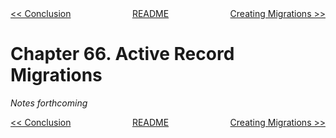 <div>
<div style='float: left'><a href='ch65-conclusion.md'>&lt;&lt; Conclusion</a></div>
<div style='float: right'><a href='ch67-creating-migrations.md'>Creating Migrations &gt;&gt;</a></div>
<div style='float: inline-auto;text-align:center'><a href='README.md'>README</a></div>
<div style="clear: both"></div>
</div>

# Chapter 66. Active Record Migrations

*Notes forthcoming*

<div>
<div style='float: left'><a href='ch65-conclusion.md'>&lt;&lt; Conclusion</a></div>
<div style='float: right'><a href='ch67-creating-migrations.md'>Creating Migrations &gt;&gt;</a></div>
<div style='float: inline-auto;text-align:center'><a href='README.md'>README</a></div>
<div style="clear: both"></div>
</div>